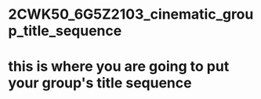 # 2CWK50_6G5Z2103_cinematic_group_title_sequence
# this is where you are going to put your group's title sequence